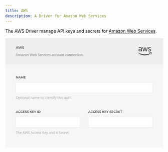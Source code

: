 ```yaml
---
title: AWS
description: A Driver for Amazon Web Services
---
```


<!--@include: ./_partials/intro.md-->

The AWS Driver manage API keys and secrets for [Amazon Web Services](https://aws.amazon.com).

![AWS Driver](./assets/driver/aws.webp)
